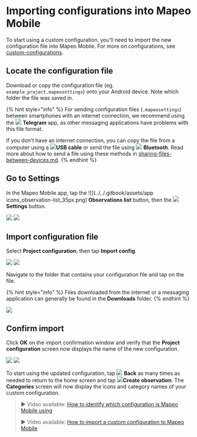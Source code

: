 # Importing configurations into Mapeo Mobile

To start using a custom configuration, you'll need to import the new configuration file into Mapeo Mobile. For more on configurations, see [custom-configurations](../customization-options/custom-configurations/ "mention").

## Locate the configuration file

Download or copy the configuration file (eg. `example_project.mapeosettings`) onto your Android device. Note which folder the file was saved in.

{% hint style="info" %}
For sending configuration files (`.mapeosettings`) between smartphones with an internet connection, we recommend using the ![](../../.gitbook/assets/Telegram-logo.png) **Telegram** app, as other messaging applications have problems with this file format.&#x20;



If you don't have an internet connection, you can copy the file from a computer using a ![](../../.gitbook/assets/USB\_cable.png)**USB cable** or send the file using ![](../../.gitbook/assets/bluetooth.jpg) **Bluetooth**. Read more about how to send a file using these methods in [sharing-files-between-devices.md](../troubleshooting/sharing-files-between-devices.md "mention").
{% endhint %}

## Go to Settings

In the Mapeo Mobile app, tap the ![](../../.gitbook/assets/app icons\_observation-list\_35px.png) **Observations list** button, then the ![](../../.gitbook/assets/app\_icons\_Settings.png) **Settings** button.



![](../../.gitbook/assets/Homescreen-Observations\_list\_button.jpg) ![](../../.gitbook/assets/Observations\_list\_screen.jpg)

## Import configuration file

Select **Project configuration**, then tap **Import config**.

![](../../.gitbook/assets/Mm\_Settings\_screen\_Project\_config.jpg) ![](../../.gitbook/assets/Mm\_Project\_config\_screen-import\_config\_button.jpg)

Navigate to the folder that contains your configuration file and tap on the file.&#x20;

{% hint style="info" %}
Files downloaded from the internet or a messaging application can generally be found in the **Downloads** folder.
{% endhint %}

![](../../.gitbook/assets/Import\_config\_downloads\_screen.jpg)

## Confirm import

Click **OK** on the import confirmation window and verify that the **Project configuration** screen now displays the name of the new configuration.

![](../../.gitbook/assets/Mm\_config\_import\_confirmation.jpg) ![](../../.gitbook/assets/Mm\_Project\_config\_screen\_IMW-config.jpg)

To start using the updated configuration, tap ![](../../.gitbook/assets/app\_icons\_back\_arrow.png) **Back** as many times as needed to return to the home screen and tap ![](../../.gitbook/assets/create\_observation.png)**Create observation**. The **Categories** screen will now display the icons and category names of your custom configuration.

> ▶ Video available: [How to identify which configuration is Mapeo Mobile using](https://www.youtube.com/watch?v=SaSxCBGjZiM\&list=PLI10lL3Yr-k2MUMquVTaQxZoiQqfT\_eID\&index=6\&t=65s)
> 
> ▶ Video available: [How to import a custom configuration to Mapeo Mobile](https://www.youtube.com/watch?v=PNodALVTG5w\&list=PLI10lL3Yr-k2MUMquVTaQxZoiQqfT\_eID\&index=7\&t=20s)&#x20;
